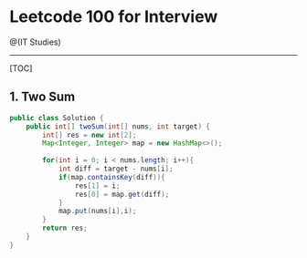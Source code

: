 # Leetcode 100 for Interview

@(IT Studies)


-------------------

[TOC]


## 1. Two Sum
``` java
public class Solution {
    public int[] twoSum(int[] nums, int target) {
        int[] res = new int[2];
        Map<Integer, Integer> map = new HashMap<>();
        
        for(int i = 0; i < nums.length; i++){
            int diff = target - nums[i];
            if(map.containsKey(diff)){
                res[1] = i;
                res[0] = map.get(diff);
            }
            map.put(nums[i],i);
        }
        return res;
    }
}
```
